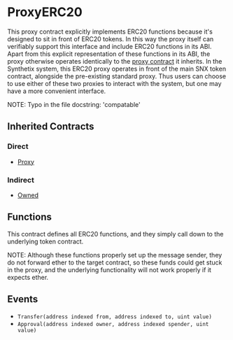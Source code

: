 # ProxyERC20

This proxy contract explicitly implements ERC20 functions because it's designed to sit in front of ERC20 tokens.
In this way the proxy itself can verifiably support this interface and include ERC20 functions in its ABI. Apart from this explicit representation of these functions in its ABI, the proxy otherwise operates identically to the [proxy contract](Proxy.md) it inherits. In the Synthetix system, this ERC20 proxy operates in front of the main SNX token contract, alongside the pre-existing standard proxy. Thus users can choose to use either of these two proxies to interact with the system, but one may have a more convenient interface.

NOTE: Typo in the file docstring: 'compatable'

## Inherited Contracts

### Direct

* [Proxy](Proxy.md)

### Indirect

* [Owned](Owned.md)

## Functions

This contract defines all ERC20 functions, and they simply call down to the underlying token contract.

NOTE: Although these functions properly set up the message sender, they do not forward ether to the target contract, so these funds could get stuck in the proxy, and the underlying functionality will not work properly if it expects ether.

## Events

* `Transfer(address indexed from, address indexed to, uint value)`
* `Approval(address indexed owner, address indexed spender, uint value)`
